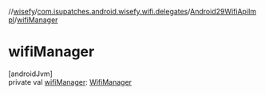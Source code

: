 //[wisefy](../../../index.md)/[com.isupatches.android.wisefy.wifi.delegates](../index.md)/[Android29WifiApiImpl](index.md)/[wifiManager](wifi-manager.md)

# wifiManager

[androidJvm]\
private val [wifiManager](wifi-manager.md): [WifiManager](https://developer.android.com/reference/kotlin/android/net/wifi/WifiManager.html)
